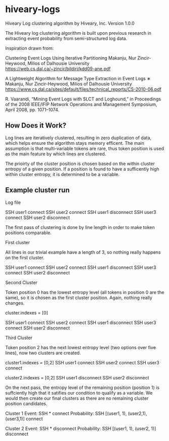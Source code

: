 hiveary-logs
============

Hiveary Log clustering algorithm by Hiveary, Inc.
Version 1.0.0

The Hiveary log clustering algorithm is built upon previous research in extracting event probability from semi-structured log data.

Inspiration drawn from:

Clustering Event Logs Using Iterative Partitioning
Makanju, Nur Zincir-Heywood,  Milios of Dalhousie University
https://web.cs.dal.ca/~zincir/bildiri/kdd09-ane.pdf

A Lightweight Algorithm for Message Type Extraction in Event Logs ∗
Makanju, Nur Zincir-Heywood,  Milios of Dalhousie University
https://www.cs.dal.ca/sites/default/files/technical_reports/CS-2010-06.pdf

R. Vaarandi, “Mining Event Logs with SLCT and Loghound,” in Proceedings
of the 2008 IEEE/IFIP Network Operations and Management
Symposium, April 2008, pp. 1071–1074.


How Does it Work?
-----------------

Log lines are iteratively clustered, resulting in zero duplication of data, which helps ensure the algorithm stays memory efficent.
The main assumption is that multi-variable tokens are rare, thus token position is used as the main feature by which lines are clustered.

The prioirty of the cluster position is chosen based on the within cluster entropy of a given position. If a position is found to have
a sufficently high within cluster entropy, it is determined to be a variable.

Example cluster run
-------------------

Log file

SSH user1 connect
SSH user2 connect
SSH user1 disconnect
SSH user3 connect
SSH user2 disconnect

The first pass of clustering is done by line length in order to make token positions comparable.

First cluster

All lines in our trivial example have a length of 3, so nothing really happens on the first cluster.

SSH user1 connect
SSH user2 connect
SSH user1 disconnect
SSH user3 connect
SSH user2 disconnect

Second Cluster

Token position 0 has the lowest entropy level (all tokens in position 0 are the same), so it is chosen as the first cluster position.
Again, nothing really changes.

cluster.indexes = [0]

SSH user1 connect
SSH user2 connect
SSH user1 disconnect
SSH user3 connect
SSH user2 disconnect

Third Cluster

Token position 2 has the next lowest entropy level (two options over five lines), now two clusters are created.

cluster1.indexes = [0,2]
SSH user1 connect
SSH user2 connect
SSH user3 connect


cluster2.indexes = [0,2]
SSH user1 disconnect
SSH user2 disconnect

On the next pass, the entropy level of the remaining position (position 1) is suffciently high that it satifies our condition to qualify as a variable.
We would then create our final clusters as there are no remaining cluster position candidates.

Cluster 1
Event: SSH * connect
Probability: SSH [(user1, 1), (user2,1), (user3,1)] connect

Cluster 2
Event: SSH * disconnect
Probability: SSH [(user1, 1), (user2, 1)] disconnect


